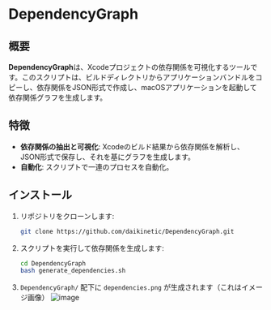 # DependencyGraph

## 概要

**DependencyGraph**は、Xcodeプロジェクトの依存関係を可視化するツールです。このスクリプトは、ビルドディレクトリからアプリケーションバンドルをコピーし、依存関係をJSON形式で作成し、macOSアプリケーションを起動して依存関係グラフを生成します。

## 特徴

- **依存関係の抽出と可視化**: Xcodeのビルド結果から依存関係を解析し、JSON形式で保存し、それを基にグラフを生成します。
- **自動化**: スクリプトで一連のプロセスを自動化。

## インストール

1. リポジトリをクローンします:
   ```sh
   git clone https://github.com/daikinetic/DependencyGraph.git
   ```
2. スクリプトを実行して依存関係を生成します:
   ```sh
   cd DependencyGraph
   bash generate_dependencies.sh
   ```
3. `DependencyGraph/` 配下に `dependencies.png` が生成されます（これはイメージ画像）
![image](https://github.com/user-attachments/assets/3af62dee-d07b-4654-9c11-955be26ccc3d)



